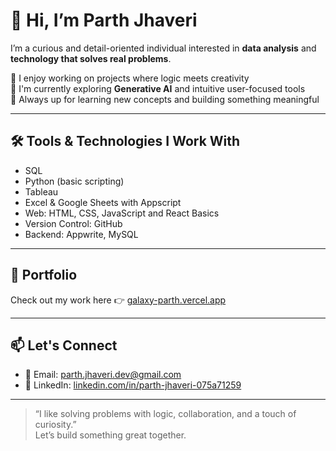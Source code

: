 # 👋 Hi, I’m Parth Jhaveri

I’m a curious and detail-oriented individual interested in **data analysis** and **technology that solves real problems**.

🔹 I enjoy working on projects where logic meets creativity  
🔹 I'm currently exploring **Generative AI** and intuitive user-focused tools  
🔹 Always up for learning new concepts and building something meaningful

---

## 🛠️ Tools & Technologies I Work With

- SQL  
- Python (basic scripting)  
- Tableau   
- Excel & Google Sheets with Appscript
- Web: HTML, CSS, JavaScript and React Basics  
- Version Control: GitHub  
- Backend: Appwrite, MySQL  

---

## 📌 Portfolio

Check out my work here 👉 [galaxy-parth.vercel.app](https://galaxy-parth.vercel.app)

---

## 📫 Let's Connect

- 📧 Email: parth.jhaveri.dev@gmail.com  
- 💼 LinkedIn: [linkedin.com/in/parth-jhaveri-075a71259](https://www.linkedin.com/in/parth-jhaveri-075a71259/)

---

> “I like solving problems with logic, collaboration, and a touch of curiosity.”  
> Let’s build something great together.


<!---
ParthJhaveri10/ParthJhaveri10 is a ✨ special ✨ repository because its `README.md` (this file) appears on your GitHub profile.
You can click the Preview link to take a look at your changes.
--->
